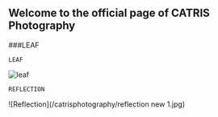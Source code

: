 ## Welcome to the official page of CATRIS Photography


###LEAF

```LEAF```

![leaf](/catrisphotography/Leaf.jpg)



```REFLECTION```

![Reflection](/catrisphotography/reflection new 1.jpg)

